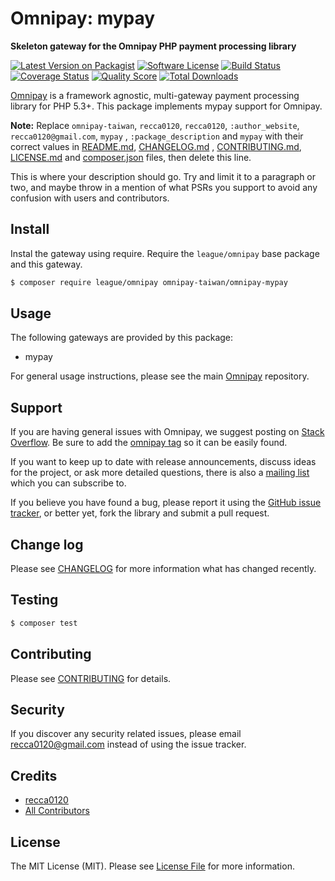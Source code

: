 # Omnipay: mypay

**Skeleton gateway for the Omnipay PHP payment processing library**

[![Latest Version on Packagist](https://img.shields.io/packagist/v/omnipay-taiwan/omnipay-mypay.svg?style=flat-square)](https://packagist.org/packages/omnipay-taiwan/omnipay-mypay)
[![Software License](https://img.shields.io/badge/license-MIT-brightgreen.svg?style=flat-square)](LICENSE.md)
[![Build Status](https://img.shields.io/travis/omnipay-taiwan/omnipay-mypay/master.svg?style=flat-square)](https://travis-ci.org/omnipay-taiwan/omnipay-mypay)
[![Coverage Status](https://img.shields.io/scrutinizer/coverage/g/omnipay-taiwan/omnipay-mypay.svg?style=flat-square)](https://scrutinizer-ci.com/g/omnipay-taiwan/omnipay-mypay/code-structure)
[![Quality Score](https://img.shields.io/scrutinizer/g/omnipay-taiwan/omnipay-mypay.svg?style=flat-square)](https://scrutinizer-ci.com/g/omnipay-taiwan/omnipay-mypay)
[![Total Downloads](https://img.shields.io/packagist/dt/omnipay-taiwan/omnipay-mypay.svg?style=flat-square)](https://packagist.org/packages/omnipay-taiwan/omnipay-mypay)

[Omnipay](https://github.com/thephpleague/omnipay) is a framework agnostic, multi-gateway payment processing library for
PHP 5.3+. This package implements mypay support for Omnipay.

**Note:** Replace `omnipay-taiwan`, `recca0120`, `recca0120`, `:author_website`, `recca0120@gmail.com`, `mypay`
, `:package_description` and `mypay` with their correct values in [README.md](README.md), [CHANGELOG.md](CHANGELOG.md)
, [CONTRIBUTING.md](CONTRIBUTING.md), [LICENSE.md](LICENSE.md) and [composer.json](composer.json) files, then delete
this line.

This is where your description should go. Try and limit it to a paragraph or two, and maybe throw in a mention of what
PSRs you support to avoid any confusion with users and contributors.

## Install

Instal the gateway using require. Require the `league/omnipay` base package and this gateway.

``` bash
$ composer require league/omnipay omnipay-taiwan/omnipay-mypay
```

## Usage

The following gateways are provided by this package:

* mypay

For general usage instructions, please see the main [Omnipay](https://github.com/thephpleague/omnipay) repository.

## Support

If you are having general issues with Omnipay, we suggest posting on
[Stack Overflow](http://stackoverflow.com/). Be sure to add the
[omnipay tag](http://stackoverflow.com/questions/tagged/omnipay) so it can be easily found.

If you want to keep up to date with release announcements, discuss ideas for the project, or ask more detailed
questions, there is also a [mailing list](https://groups.google.com/forum/#!forum/omnipay) which you can subscribe to.

If you believe you have found a bug, please report it using
the [GitHub issue tracker](https://github.com/omnipay-taiwan/omnipay-mypay/issues), or better yet, fork the library and
submit a pull request.

## Change log

Please see [CHANGELOG](CHANGELOG.md) for more information what has changed recently.

## Testing

``` bash
$ composer test
```

## Contributing

Please see [CONTRIBUTING](CONTRIBUTING.md) for details.

## Security

If you discover any security related issues, please email recca0120@gmail.com instead of using the issue tracker.

## Credits

- [recca0120](https://github.com/recca0120)
- [All Contributors](../../contributors)

## License

The MIT License (MIT). Please see [License File](LICENSE.md) for more information.
